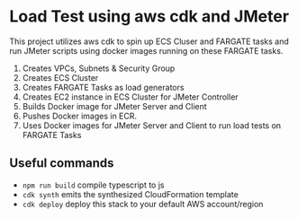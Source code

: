 # Load Test using aws cdk and JMeter

This project utilizes aws cdk to spin up ECS Cluser and FARGATE tasks and run JMeter scripts using docker images running on these FARGATE tasks.
1. Creates VPCs, Subnets & Security Group
2. Creates ECS Cluster
3. Creates FARGATE Tasks as load generators
4. Creates EC2 instance in ECS Cluster for JMeter Controller
5. Builds Docker image for JMeter Server and Client
6. Pushes Docker images in ECR.
7. Uses Docker images for JMeter Server and Client to run load tests on FARGATE Tasks

## Useful commands

 * `npm run build`   compile typescript to js
 * `cdk synth`       emits the synthesized CloudFormation template
 * `cdk deploy`      deploy this stack to your default AWS account/region 